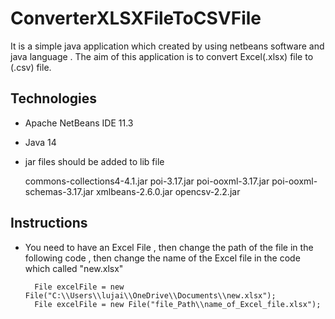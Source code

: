 
ConverterXLSXFileToCSVFile
==============================
It is a simple java application which created by using netbeans software and java language . 
The aim of this application is to convert Excel(.xlsx) file to (.csv) file.


Technologies 
------------

- Apache NetBeans IDE 11.3
- Java 14
- jar files should be added to lib file

	commons-collections4-4.1.jar 
	poi-3.17.jar 
	poi-ooxml-3.17.jar 
	poi-ooxml-schemas-3.17.jar 
	xmlbeans-2.6.0.jar
	opencsv-2.2.jar


Instructions
------------

- You need to have an Excel File , then change the path of the file in the following code 
	, then change the name of the Excel file in the code which called "new.xlsx"

        File excelFile = new File("C:\\Users\\lujai\\OneDrive\\Documents\\new.xlsx");
        File excelFile = new File("file_Path\\name_of_Excel_file.xlsx");



